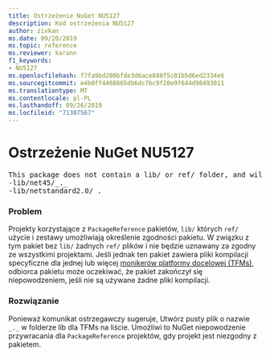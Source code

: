 ```yaml
---
title: Ostrzeżenie NuGet NU5127
description: Kod ostrzeżenia NU5127
author: zivkan
ms.date: 09/20/2019
ms.topic: reference
ms.reviewer: karann
f1_keywords:
- NU5127
ms.openlocfilehash: f7fa9bd280bfde3d6ace888f5c01b5d6ed2334e6
ms.sourcegitcommit: e4b0ff4460865db6dc7bc9f20e9f644d98493011
ms.translationtype: MT
ms.contentlocale: pl-PL
ms.lasthandoff: 09/26/2019
ms.locfileid: "71307567"
---
```

# <a name="nuget-warning-nu5127"></a>Ostrzeżenie NuGet NU5127

<pre>This package does not contain a lib/ or ref/ folder, and will therefore be treated as compatible for all frameworks. Since framework specific files were found under the build/ directory for net45, netstandard2.0, consider creating the following empty files to correctly narrow the compatibility of the package:
-lib/net45/_._
-lib/netstandard2.0/_._</pre>

### <a name="issue"></a>Problem

Projekty korzystające z `PackageReference` pakietów, `lib/` których `ref/` użycie i zestawy umożliwiają określenie zgodności pakietu. W związku z tym pakiet bez `lib/` żadnych `ref/` plików i nie będzie uznawany za zgodny ze wszystkimi projektami. Jeśli jednak ten pakiet zawiera pliki kompilacji specyficzne dla jednej lub więcej [monikerów platformy docelowej (TFMs)](../target-frameworks.md), odbiorca pakietu może oczekiwać, że pakiet zakończył się niepowodzeniem, jeśli nie są używane żadne pliki kompilacji.

### <a name="solution"></a>Rozwiązanie

Ponieważ komunikat ostrzegawczy sugeruje, Utwórz pusty plik o nazwie `_._` w folderze lib dla TFMs na liście. Umożliwi to NuGet niepowodzenie przywracania dla `PackageReference` projektów, gdy projekt jest niezgodny z pakietem.
